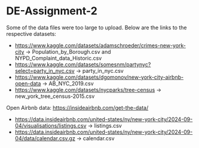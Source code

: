 # DE-Assignment-2

Some of the data files were too large to upload. Below are the links to the respective datasets:

- https://www.kaggle.com/datasets/adamschroeder/crimes-new-york-city -> Population_by_Borough.csv and NYPD_Complaint_data_Historic.csv
- https://www.kaggle.com/datasets/somesnm/partynyc?select=party_in_nyc.csv -> party_in_nyc.csv
- https://www.kaggle.com/datasets/dgomonov/new-york-city-airbnb-open-data -> AB_NYC_2019.csv
- https://www.kaggle.com/datasets/nycparks/tree-census -> new_york_tree_census-2015.csv

Open Airbnb data: https://insideairbnb.com/get-the-data/
- https://data.insideairbnb.com/united-states/ny/new-york-city/2024-09-04/visualisations/listings.csv -> listings.csv
- https://data.insideairbnb.com/united-states/ny/new-york-city/2024-09-04/data/calendar.csv.gz -> calendar.csv
